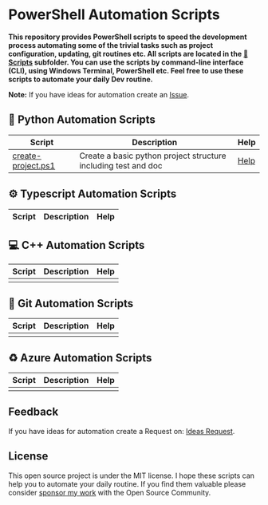 PowerShell Automation Scripts
=====================================

**This repository provides PowerShell scripts to speed the development process automating some of the trivial tasks such as project configuration, updating, git routines etc. All scripts are located in the [📂Scripts](Scripts/) subfolder. You can use the scripts by command-line interface (CLI), using Windows Terminal, PowerShell etc. Feel free to use these scripts to automate your daily Dev routine.**

**Note:** If you have ideas for automation create an [Issue](https://github.com/rsaz/PowerShell-Scripts/issues).

🐍 Python Automation Scripts
-----------------------------

| Script                                               | Description                                                        | Help                                |
| ---------------------------------------------------- | ------------------------------------------------------------------ | ----------------------------------- |
| [create-project.ps1](Scripts/Python/create-proj.ps1) | Create a basic python project structure including test and doc     | [Help](Docs/Python/create-proj.md)  |


⚙️ Typescript Automation Scripts
-------------------------------

| Script                                               | Description                                                        | Help                                    |
| ---------------------------------------------------- | ------------------------------------------------------------------ | --------------------------------------- |


💻 C++ Automation Scripts
---------------------------

| Script                                               | Description                                                        | Help                                    |
| ---------------------------------------------------- | ------------------------------------------------------------------ | --------------------------------------- |
|                                                      |                                                                    |                                         |

📁 Git Automation Scripts 
-------------------------------

| Script                                               | Description                                                        | Help                                    |
| ---------------------------------------------------- | ------------------------------------------------------------------ | --------------------------------------- |
|                                                      |                                                                    |                                         |

♻️ Azure Automation Scripts
---------------------------

| Script                                               | Description                                                        | Help                                    |
| ---------------------------------------------------- | ------------------------------------------------------------------ | --------------------------------------- |
|                                                      |                                                                    |                                         |

Feedback
--------
If you have ideas for automation create a Request on: [Ideas Request](https://github.com/rsaz/PowerShell-Scripts/issues).

License
-------
This open source project is under the MIT license. I hope these scripts can help you to automate your daily routine. If you find them valuable please consider [sponsor my work](https://github.com/sponsors/rsaz) with the Open Source Community.